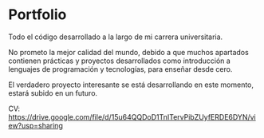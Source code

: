 # Portfolio
Todo el código desarrollado a la largo de mi carrera universitaria.

No prometo la mejor calidad del mundo, debido a que muchos apartados contienen prácticas y proyectos desarrollados como introducción a lenguajes de programación y tecnologías, para enseñar desde cero.

El verdadero proyecto interesante se está desarrollando en este momento, estará subido en un futuro.

CV: https://drive.google.com/file/d/15u64QQDoD1TnITervPibZUyfERDE6DYN/view?usp=sharing
